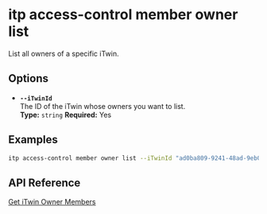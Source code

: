 # itp access-control member owner list

List all owners of a specific iTwin.

## Options

- **`--iTwinId`**  
  The ID of the iTwin whose owners you want to list.  
  **Type:** `string` **Required:** Yes

## Examples

```bash
itp access-control member owner list --iTwinId "ad0ba809-9241-48ad-9eb0-c8038c1a1d51"
```

## API Reference

[Get iTwin Owner Members](https://developer.bentley.com/apis/access-control-v2/operations/get-itwin-owner-members/)
